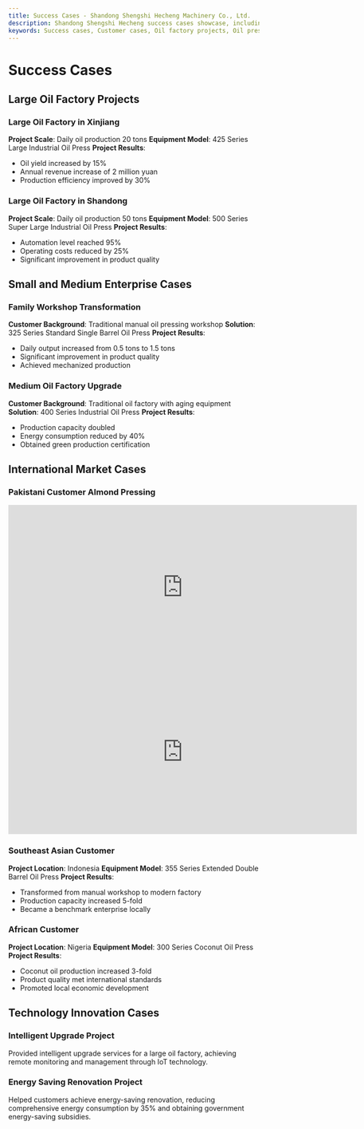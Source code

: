 ```yaml
---
title: Success Cases - Shandong Shengshi Hecheng Machinery Co., Ltd.
description: Shandong Shengshi Hecheng success cases showcase, including large oil factory projects, small and medium enterprise cases, international market cases, technology innovation cases, demonstrating the practical application effects of hydraulic oil presses.
keywords: Success cases, Customer cases, Oil factory projects, Oil press cases, Large oil factories, Small and medium enterprises, International market, Technology innovation, Production efficiency improvement, Oil yield increase, Shandong Shengshi Hecheng cases, Oil pressing equipment application
---
```


# Success Cases

## Large Oil Factory Projects

### Large Oil Factory in Xinjiang

**Project Scale**: Daily oil production 20 tons
**Equipment Model**: 425 Series Large Industrial Oil Press
**Project Results**:
- Oil yield increased by 15%
- Annual revenue increase of 2 million yuan
- Production efficiency improved by 30%

### Large Oil Factory in Shandong

**Project Scale**: Daily oil production 50 tons
**Equipment Model**: 500 Series Super Large Industrial Oil Press
**Project Results**:
- Automation level reached 95%
- Operating costs reduced by 25%
- Significant improvement in product quality

## Small and Medium Enterprise Cases

### Family Workshop Transformation

**Customer Background**: Traditional manual oil pressing workshop
**Solution**: 325 Series Standard Single Barrel Oil Press
**Project Results**:
- Daily output increased from 0.5 tons to 1.5 tons
- Significant improvement in product quality
- Achieved mechanized production

### Medium Oil Factory Upgrade

**Customer Background**: Traditional oil factory with aging equipment
**Solution**: 400 Series Industrial Oil Press
**Project Results**:
- Production capacity doubled
- Energy consumption reduced by 40%
- Obtained green production certification

## International Market Cases

### Pakistani Customer Almond Pressing
 <iframe width="700" height="330" src="https://www.youtube.com/embed/rM4hgCIApAg" frameborder="0" allow="accelerometer; autoplay; clipboard-write; encrypted-media; gyroscope; picture-in-picture" allowfullscreen></iframe>
 <iframe width="700" height="330" src="https://www.youtube.com/embed/kSeQ570mtvo" frameborder="0" allow="accelerometer; autoplay; clipboard-write; encrypted-media; gyroscope; picture-in-picture" allowfullscreen></iframe>

### Southeast Asian Customer

**Project Location**: Indonesia
**Equipment Model**: 355 Series Extended Double Barrel Oil Press
**Project Results**:
- Transformed from manual workshop to modern factory
- Production capacity increased 5-fold
- Became a benchmark enterprise locally

### African Customer

**Project Location**: Nigeria
**Equipment Model**: 300 Series Coconut Oil Press
**Project Results**:
- Coconut oil production increased 3-fold
- Product quality met international standards
- Promoted local economic development

## Technology Innovation Cases

### Intelligent Upgrade Project

Provided intelligent upgrade services for a large oil factory, achieving remote monitoring and management through IoT technology.

### Energy Saving Renovation Project

Helped customers achieve energy-saving renovation, reducing comprehensive energy consumption by 35% and obtaining government energy-saving subsidies.